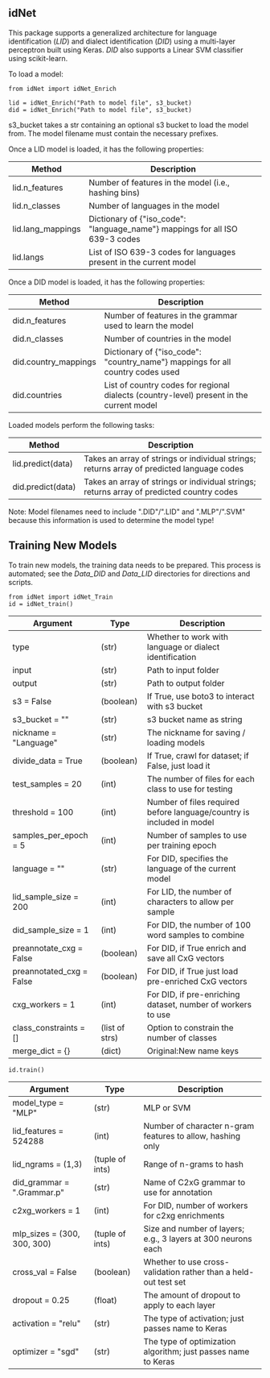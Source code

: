 idNet
--------

This package supports a generalized architecture for language identification (*LID*) and dialect identification (*DID*) using a multi-layer perceptron built using Keras. *DID* also supports a Linear SVM classifier using scikit-learn.

To load a model:

	from idNet import idNet_Enrich
	
	lid = idNet_Enrich("Path to model file", s3_bucket)
	did = idNet_Enrich("Path to model file", s3_bucket)
	
s3_bucket takes a str containing an optional s3 bucket to load the model from. The model filename must contain the necessary prefixes.
	
Once a LID model is loaded, it has the following properties:

| Method | Description |
| ------------------    | -------------------------- |
| lid.n_features	| Number of features in the model (i.e., hashing bins) |
| lid.n_classes		| Number of languages in the model |
| lid.lang_mappings	| Dictionary of {"iso_code": "language_name"} mappings for all ISO 639-3 codes |
| lid.langs		| List of ISO 639-3 codes for languages present in the current model |
	
Once a DID model is loaded, it has the following properties:

| Method | Description |
| ------------------    | -------------------------- |
| did.n_features	| Number of features in the grammar used to learn the model |
| did.n_classes		| Number of countries in the model |
| did.country_mappings	| Dictionary of {"iso_code": "country_name"} mappings for all country codes used |
| did.countries		| List of country codes for regional dialects (country-level) present in the current model |
	
Loaded models perform the following tasks:


| Method | Description |
| ------------------    | -------------------------- |
| lid.predict(data)	| Takes an array of strings or individual strings; returns array of predicted language codes
| did.predict(data)	| Takes an array of strings or individual strings; returns array of predicted country codes
	
Note: Model filenames need to include ".DID"/".LID" and ".MLP"/".SVM" because this information is used to determine the model type!

Training New Models
----------------------

To train new models, the training data needs to be prepared. This process is automated; see the *Data_DID* and *Data_LID* directories for directions and scripts.

	from idNet import idNet_Train
	id = idNet_train()

| Argument | Type | Description |
| ------------------ | ------------  | -------------------------- |
| type | (str) | Whether to work with language or dialect identification
| input | (str) | Path to input folder
| output | (str) | Path to output folder
| s3 = False | (boolean) | If True, use boto3 to interact with s3 bucket
| s3_bucket = "" | (str) | s3 bucket name as string
| nickname = "Language" | (str) | The nickname for saving / loading models
| divide_data = True | (boolean) | If True, crawl for dataset; if False, just load it
| test_samples = 20 | (int) | The number of files for each class to use for testing
| threshold = 100 | (int) | Number of files required before language/country is included in model
| samples_per_epoch = 5	| (int) | Number of samples to use per training epoch
| language = ""	| (str) | For DID, specifies the language of the current model
| lid_sample_size = 200	| (int) | For LID, the number of characters to allow per sample
| did_sample_size = 1 | (int) | For DID, the number of 100 word samples to combine
| preannotate_cxg = False | (boolean) | For DID, if True enrich and save all CxG vectors
| preannotated_cxg = False | (boolean) | For DID, if True just load pre-enriched CxG vectors
| cxg_workers = 1 | (int) | For DID, if pre-enriching dataset, number of workers to use
| class_constraints = [] | (list of strs) | Option to constrain the number of classes
| merge_dict = {} | (dict) | Original:New name keys

    id.train()

| Argument | Type | Description |
| ------------------ | ------------  | -------------------------- |
| model_type = "MLP" | (str) | MLP or SVM |
| lid_features = 524288	| (int) | Number of character n-gram features to allow, hashing only |
| lid_ngrams = (1,3) | (tuple of ints) | Range of n-grams to hash |
| did_grammar = ".Grammar.p" | (str) | Name of C2xG grammar to use for annotation |
| c2xg_workers = 1 | (int) | For DID, number of workers for c2xg enrichments |
| mlp_sizes = (300, 300, 300) | (tuple of ints) | Size and number of layers; e.g., 3 layers at 300 neurons each |
| cross_val = False | (boolean) | Whether to use cross-validation rather than a held-out test set |
| dropout = 0.25 | (float) | The amount of dropout to apply to each layer |
| activation = "relu" | (str) | The type of activation; just passes name to Keras |
| optimizer = "sgd" | (str) | The type of optimization algorithm; just passes name to Keras |
